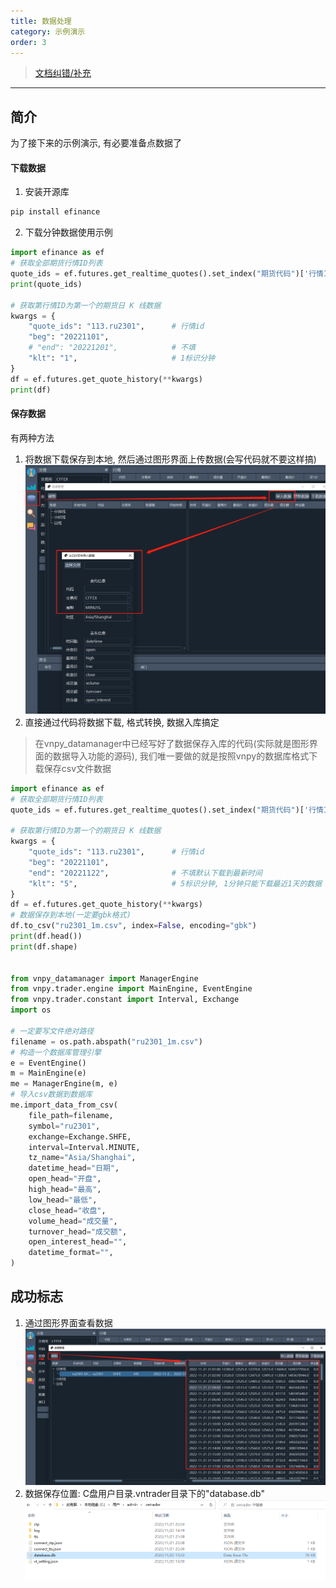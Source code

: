```yaml
---
title: 数据处理
category: 示例演示
order: 3
---
```


> [文档纠错/补充](https://github.com/dumengru/docs_vnpy/tree/master/docs/_docs)

---

## 简介
为了接下来的示例演示, 有必要准备点数据了

#### 下载数据
1. 安装开源库
```python
pip install efinance
```
2. 下载分钟数据使用示例
```python
import efinance as ef
# 获取全部期货行情ID列表
quote_ids = ef.futures.get_realtime_quotes().set_index("期货代码")['行情ID']
print(quote_ids)

# 获取第行情ID为第一个的期货日 K 线数据
kwargs = {
    "quote_ids": "113.ru2301",      # 行情id
    "beg": "20221101",
    # "end": "20221201",            # 不填
    "klt": "1",                     # 1标识分钟
}
df = ef.futures.get_quote_history(**kwargs)
print(df)
```

#### 保存数据
有两种方法
1. 将数据下载保存到本地, 然后通过图形界面上传数据(会写代码就不要这样搞)
![](../../images/20221122142035.png)
2. 直接通过代码将数据下载, 格式转换, 数据入库搞定

> 在vnpy_datamanager中已经写好了数据保存入库的代码(实际就是图形界面的数据导入功能的源码), 我们唯一要做的就是按照vnpy的数据库格式下载保存csv文件数据

```python
import efinance as ef
# 获取全部期货行情ID列表
quote_ids = ef.futures.get_realtime_quotes().set_index("期货代码")['行情ID']

# 获取第行情ID为第一个的期货日 K 线数据
kwargs = {
    "quote_ids": "113.ru2301",      # 行情id
    "beg": "20221101",
    "end": "20221122",              # 不填默认下载到最新时间
    "klt": "5",                     # 5标识分钟, 1分钟只能下载最近1天的数据
}
df = ef.futures.get_quote_history(**kwargs)
# 数据保存到本地(一定要gbk格式)
df.to_csv("ru2301_1m.csv", index=False, encoding="gbk")
print(df.head())
print(df.shape)


from vnpy_datamanager import ManagerEngine
from vnpy.trader.engine import MainEngine, EventEngine
from vnpy.trader.constant import Interval, Exchange
import os

# 一定要写文件绝对路径
filename = os.path.abspath("ru2301_1m.csv")
# 构造一个数据库管理引擎
e = EventEngine()
m = MainEngine(e)
me = ManagerEngine(m, e)
# 导入csv数据到数据库
me.import_data_from_csv(
    file_path=filename,
    symbol="ru2301",
    exchange=Exchange.SHFE,
    interval=Interval.MINUTE,
    tz_name="Asia/Shanghai",
    datetime_head="日期",
    open_head="开盘",
    high_head="最高",
    low_head="最低",
    close_head="收盘",
    volume_head="成交量",
    turnover_head="成交额",
    open_interest_head="",
    datetime_format="",
)
```

## 成功标志

1. 通过图形界面查看数据
![](../../images/202211221507.png)
2. 数据保存位置: C盘用户目录.vntrader目录下的"database.db"
![](../../images/202211221518.png)

